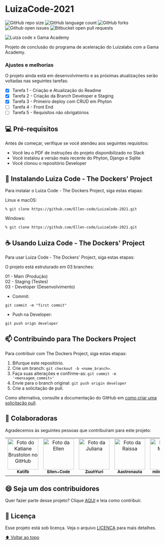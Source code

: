 # LuizaCode-2021

<!---Esses são exemplos. Veja https://shields.io para outras pessoas ou para personalizar este conjunto de escudos. Você pode querer incluir dependências, status do projeto e informações de licença aqui--->

![GitHub repo size](https://img.shields.io/github/repo-size/Ellen-code/LuizaCode-2021?color=blueviolet&style=for-the-badge)
![GitHub language count](https://img.shields.io/github/languages/count/Ellen-code/LuizaCode-2021?style=for-the-badge)
![GitHub forks](https://img.shields.io/github/forks/Ellen-code/LuizaCode-2021?color=blueviolet&style=for-the-badge)
![Github open issues](https://img.shields.io/github/issues/Ellen-code/LuizaCode-2021?color=blue&style=for-the-badge)
![Bitbucket open pull requests](https://img.shields.io/github/issues-pr/Ellen-code/LuizaCode-2021?color=blueviolet&style=for-the-badge)

<img src="https://www.clubedecriacao.com.br/wp-content/uploads/2021/07/luiza-code-1024x534.jpg" alt="Luiza code x Gama Academy">

Projeto de conclusão do programa de aceleração do Luizalabs com a Gama Academy.

### Ajustes e melhorias

O projeto ainda está em desenvolvimento e as próximas atualizações serão voltadas nas seguintes tarefas:

- [x] Tarefa 1 - Criação e Atualização do Readme
- [x] Tarefa 2 - Criação da Branch Developer e Staging
- [x] Tarefa 3 - Primeiro deploy com CRUD em Phyton
- [ ] Tarefa 4 - Front End
- [ ] Tarefa 5 - Requisitos não obrigatórios

## 💻 Pré-requisitos

Antes de começar, verifique se você atendeu aos seguintes requisitos:
<!---Estes são apenas requisitos de exemplo. Adicionar, duplicar ou remover conforme necessário--->
* Você leu o PDF de instruções do projeto disponibilizado no Slack
* Você instalou a versão mais recente do Phyton, Django e Sqlite
* Você clonou o repositório Developer

## 🚀 Instalando Luiza Code - The Dockers' Project

Para instalar o Luiza Code - The Dockers Project, siga estas etapas:

Linux e macOS:
```
% git clone https://github.com/Ellen-code/LuizaCode-2021.git
```

Windows:
```
% git clone https://github.com/Ellen-code/LuizaCode-2021.git
```

## ☕ Usando Luiza Code - The Dockers' Project 

Para usar Luiza Code - The Dockers' Project, siga estas etapas:
 
 O projeto está estruturado em 03 branches: <br />
  
   01 - Main (Produção) <br />
   02 - Staging (Testes) <br />
   03 - Developer (Desenvolvimento) <br />

* Commit:
```
git commit -m "first commit"
```
* Push na Developer:
```
git push orign developer
```

<!---Adicione comandos de execução e exemplos que você acha que os usuários acharão úteis. Fornece uma referência de opções para pontos de bônus!---> 

## 📫 Contribuindo para The Dockers Project
<!---Se o seu README for longo ou se você tiver algum processo ou etapas específicas que deseja que os contribuidores sigam, considere a criação de um arquivo CONTRIBUTING.md separado--->
Para contribuir com The Dockers Project, siga estas etapas:

1. Bifurque este repositório.
2. Crie um branch: `git checkout -b <nome_branch>`.
3. Faça suas alterações e confirme-as: `git commit -m '<mensagem_commit>'`
4. Envie para o branch original: `git push origin developer`
5. Crie a solicitação de pull.

Como alternativa, consulte a documentação do GitHub em [como criar uma solicitação pull](https://help.github.com/en/github/collaborating-with-issues-and-pull-requests/creating-a-pull-request).

## 🤝 Colaboradoras

Agradecemos às seguintes pessoas que contribuíram para este projeto:

<table>
  <tr>
    <td align="center">
      <a href="https://github.com/katifb">
        <img src="https://avatars3.githubusercontent.com/u/31936044" width="100px;" alt="Foto do Katiane Brustolon no GitHub"/><br>
        <sub>
          <b>Katifb</b>
        </sub>
      </a>
    </td>
    <td align="center">
      <a href="https://github.com/Ellen-code">
        <img src="https://avatars.githubusercontent.com/u/71970858?v=4" width="100px;" alt="Foto da Ellen"/><br>
        <sub>
          <b>Ellen-Code</b>
        </sub>
      </a>
    </td>
    <td align="center">
      <a href="https://github.com/ZuuhYuri">
        <img src="https://avatars.githubusercontent.com/u/68450681?v=4" width="100px;" alt="Foto da Juliana"/><br>
        <sub>
          <b>ZuuhYuri</b>
        </sub>
      </a>
    </td>
        <td align="center">
      <a href="https://github.com/aastronauta">
        <img src="https://avatars.githubusercontent.com/u/89890015?v=4" width="100px;" alt="Foto da Raissa"/><br>
        <sub>
          <b>Aastronauta</b>
        </sub>
      </a>
    </td>
        <td align="center">
      <a href="https://github.com/mileneregina">
        <img src="https://avatars.githubusercontent.com/u/69725997?v=4" width="100px;" alt="Foto da Milene"/><br>
        <sub>
          <b>mileneregina</b>
        </sub>
      </a>
    </td>
  </tr>
</table>


## 😄 Seja um dos contribuidores<br>

Quer fazer parte desse projeto? Clique [AQUI](CONTRIBUTING.md) e leia como contribuir.

## 📝 Licença

Esse projeto está sob licença. Veja o arquivo [LICENÇA](LICENSE.md) para mais detalhes.

[⬆ Voltar ao topo](#nome-do-projeto)<br>
